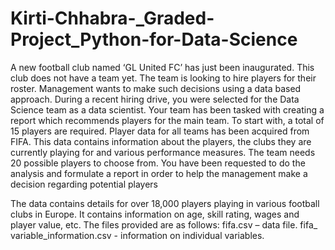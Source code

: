 # Kirti-Chhabra-_Graded-Project_Python-for-Data-Science

A new football club named ‘GL United FC’ has just been inaugurated. This club
does not have a team yet. The team is looking to hire players for their roster.
Management wants to make such decisions using a data based approach.
During a recent hiring drive, you were selected for the Data Science team as a
data scientist. Your team has been tasked with creating a report which
recommends players for the main team. To start with, a total of 15 players are
required. Player data for all teams has been acquired from FIFA. This data
contains information about the players, the clubs they are currently playing for
and various performance measures. The team needs 20 possible players to
choose from. You have been requested to do the analysis and formulate a
report in order to help the management make a decision regarding potential
players

The data contains details for over 18,000 players playing in various football
clubs in Europe. It contains information on age, skill rating, wages and player
value, etc. The files provided are as follows:
fifa.csv – data file.
fifa_ variable_information.csv - information on individual variables.

